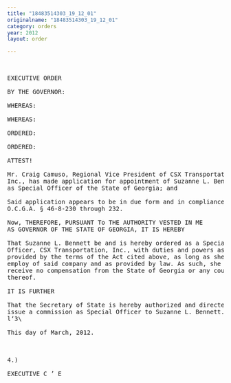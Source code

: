 ```yaml
---
title: "18483514303_19_12_01"
originalname: "18483514303_19_12_01"
category: orders
year: 2012
layout: order

---
```

<pre>
 

EXECUTIVE ORDER

BY THE GOVERNOR:

WHEREAS:

WHEREAS:

ORDERED:

ORDERED:

ATTEST!

Mr. Craig Camuso, Regional Vice President of CSX Transportation,
Inc., has made application for appointment of Suzanne L. Bennett
as Special Officer of the State of Georgia; and

Said application appears to be in due form and in compliance with
O.C.G.A. § 46-8-230 through 232.

Now, THEREFORE, PURSUANT To THE AUTHORITY VESTED IN ME
AS GOVERNOR OF THE STATE OF GEORGIA, IT IS HEREBY

That Suzanne L. Bennett be and is hereby ordered as a Special
Officer, CSX Transportation, Inc., with duties and powers as
provided by the terms of the Act cited above, as long as she is in the
employ of said company and as provided by law. As such, she shall
receive no compensation from the State of Georgia or any county
thereof.

IT IS FURTHER

That the Secretary of State is hereby authorized and directed to
issue a commission as Special Officer to Suzanne L. Bennett.
l‘3\

This day of March, 2012.

 

4.) 

EXECUTIVE C ’ E

</pre>
